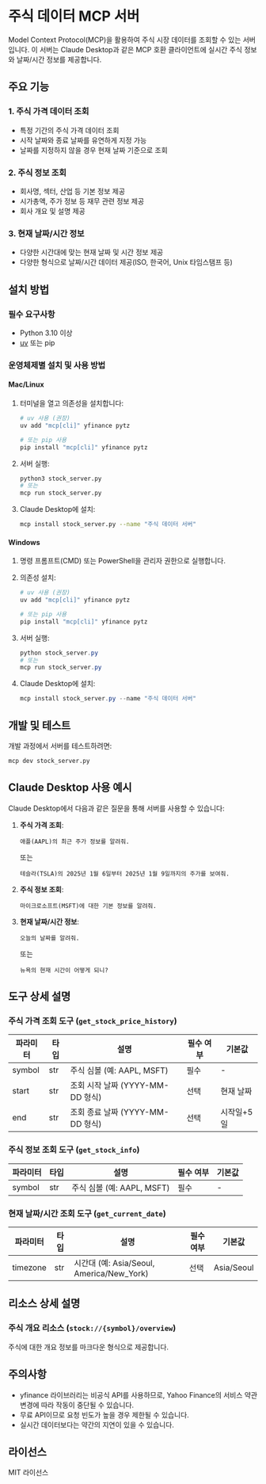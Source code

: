 # 주식 데이터 MCP 서버

Model Context Protocol(MCP)을 활용하여 주식 시장 데이터를 조회할 수 있는 서버입니다. 이 서버는 Claude Desktop과 같은 MCP 호환 클라이언트에 실시간 주식 정보와 날짜/시간 정보를 제공합니다.

## 주요 기능

### 1. 주식 가격 데이터 조회

- 특정 기간의 주식 가격 데이터 조회
- 시작 날짜와 종료 날짜를 유연하게 지정 가능
- 날짜를 지정하지 않을 경우 현재 날짜 기준으로 조회

### 2. 주식 정보 조회

- 회사명, 섹터, 산업 등 기본 정보 제공
- 시가총액, 주가 정보 등 재무 관련 정보 제공
- 회사 개요 및 설명 제공

### 3. 현재 날짜/시간 정보

- 다양한 시간대에 맞는 현재 날짜 및 시간 정보 제공
- 다양한 형식으로 날짜/시간 데이터 제공(ISO, 한국어, Unix 타임스탬프 등)

## 설치 방법

### 필수 요구사항

- Python 3.10 이상
- [uv](https://docs.astral.sh/uv/) 또는 pip

### 운영체제별 설치 및 사용 방법

#### Mac/Linux

1. 터미널을 열고 의존성을 설치합니다:
   ```bash
   # uv 사용 (권장)
   uv add "mcp[cli]" yfinance pytz
   
   # 또는 pip 사용
   pip install "mcp[cli]" yfinance pytz
   ```

2. 서버 실행:
   ```bash
   python3 stock_server.py
   # 또는
   mcp run stock_server.py
   ```

3. Claude Desktop에 설치:
   ```bash
   mcp install stock_server.py --name "주식 데이터 서버"
   ```

#### Windows

1. 명령 프롬프트(CMD) 또는 PowerShell을 관리자 권한으로 실행합니다.

2. 의존성 설치:
   ```powershell
   # uv 사용 (권장)
   uv add "mcp[cli]" yfinance pytz
   
   # 또는 pip 사용
   pip install "mcp[cli]" yfinance pytz
   ```

3. 서버 실행:
   ```powershell
   python stock_server.py
   # 또는
   mcp run stock_server.py
   ```

4. Claude Desktop에 설치:
   ```powershell
   mcp install stock_server.py --name "주식 데이터 서버"
   ```

## 개발 및 테스트

개발 과정에서 서버를 테스트하려면:

```bash
mcp dev stock_server.py
```

## Claude Desktop 사용 예시

Claude Desktop에서 다음과 같은 질문을 통해 서버를 사용할 수 있습니다:

1. **주식 가격 조회**:
   ```
   애플(AAPL)의 최근 주가 정보를 알려줘.
   ```
   또는
   ```
   테슬라(TSLA)의 2025년 1월 6일부터 2025년 1월 9일까지의 주가를 보여줘.
   ```

2. **주식 정보 조회**:
   ```
   마이크로소프트(MSFT)에 대한 기본 정보를 알려줘.
   ```

3. **현재 날짜/시간 정보**:
   ```
   오늘의 날짜를 알려줘.
   ```
   또는
   ```
   뉴욕의 현재 시간이 어떻게 되니?
   ```

## 도구 상세 설명

### 주식 가격 조회 도구 (`get_stock_price_history`)

| 파라미터 | 타입 | 설명 | 필수 여부 | 기본값 |
|---------|------|------|----------|--------|
| symbol | str | 주식 심볼 (예: AAPL, MSFT) | 필수 | - |
| start | str | 조회 시작 날짜 (YYYY-MM-DD 형식) | 선택 | 현재 날짜 |
| end | str | 조회 종료 날짜 (YYYY-MM-DD 형식) | 선택 | 시작일+5일 |

### 주식 정보 조회 도구 (`get_stock_info`)

| 파라미터 | 타입 | 설명 | 필수 여부 | 기본값 |
|---------|------|------|----------|--------|
| symbol | str | 주식 심볼 (예: AAPL, MSFT) | 필수 | - |

### 현재 날짜/시간 조회 도구 (`get_current_date`)

| 파라미터 | 타입 | 설명 | 필수 여부 | 기본값 |
|---------|------|------|----------|--------|
| timezone | str | 시간대 (예: Asia/Seoul, America/New_York) | 선택 | Asia/Seoul |

## 리소스 상세 설명

### 주식 개요 리소스 (`stock://{symbol}/overview`)

주식에 대한 개요 정보를 마크다운 형식으로 제공합니다.

## 주의사항

- yfinance 라이브러리는 비공식 API를 사용하므로, Yahoo Finance의 서비스 약관 변경에 따라 작동이 중단될 수 있습니다.
- 무료 API이므로 요청 빈도가 높을 경우 제한될 수 있습니다.
- 실시간 데이터보다는 약간의 지연이 있을 수 있습니다.

## 라이선스

MIT 라이선스